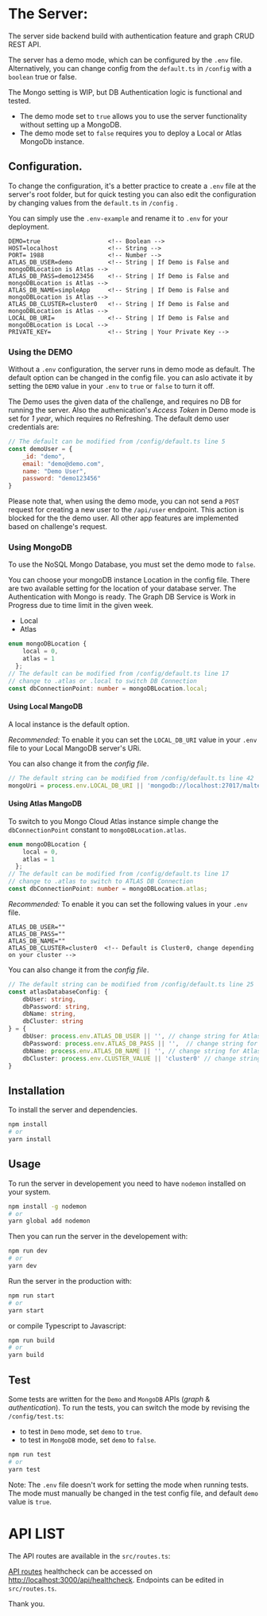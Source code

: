 # The Server: 

The server side backend build with authentication feature and graph CRUD REST API.

The server has a demo mode, which can be configured by the `.env` file. Alternatively, you can change config from the `default.ts` in `/config` with a `boolean` true or false.

The Mongo setting is WIP, but DB Authentication logic is functional and tested.

- The demo mode set to `true` allows you to use the server functionality without setting up a MongoDB.
- The demo mode set to `false` requires you to deploy a Local or Atlas MongoDb instance.

## Configuration.

To change the configuration, it's a better practice to create a `.env` file at the server's root folder, but for quick testing you can also edit the configuration by changing values from the `default.ts` in `/config` . 

You can simply use the `.env-example` and rename it to `.env` for your deployment. 

```ENV
DEMO=true                   <!-- Boolean -->
HOST=localhost              <!-- String -->
PORT= 1988                  <!-- Number -->
ATLAS_DB_USER=demo          <!-- String | If Demo is False and mongoDBLocation is Atlas -->
ATLAS_DB_PASS=demo123456    <!-- String | If Demo is False and mongoDBLocation is Atlas -->
ATLAS_DB_NAME=simpleApp     <!-- String | If Demo is False and mongoDBLocation is Atlas -->
ATLAS_DB_CLUSTER=cluster0   <!-- String | If Demo is False and mongoDBLocation is Atlas -->
LOCAL_DB_URI=               <!-- String | If Demo is False and mongoDBLocation is Local -->
PRIVATE_KEY=                <!-- String | Your Private Key -->
```

### Using the DEMO
Without a `.env` configuration, the server runs in demo mode as default. The default option can be changed in the config file. you can aslo activate it by setting the `DEMO` value in your `.env` to `true` or `false` to turn it off.

The Demo uses the given data of the challenge, and requires no DB for running the server.
Also the authenication's *Access Token* in Demo mode is set for *1 year*, which requires no Refreshing. The default demo user credentials are:

``` Javascript
// The default can be modified from /config/default.ts line 5
const demoUser = {
    _id: "demo",
    email: "demo@demo.com",
    name: "Demo User",
    password: "demo123456"
}
```

Please note that, when using the demo mode, you can not send a `POST` request for creating a new user to the `/api/user` endpoint. This action is blocked for the the demo user. All other app features are implemented based on challenge's request.

### Using MongoDB
To use the NoSQL Mongo Database, you must set the demo mode to `false`. 

You can choose your mongoDB instance Location in the config file. There are two available setting for the location of your database server. The Authentication with Mongo is ready. The Graph DB Service is Work in Progress due to time limit in the given week.

- Local 
- Atlas

```Typescript
enum mongoDBLocation {
    local = 0,
    atlas = 1
  };
// The default can be modified from /config/default.ts line 17
// change to .atlas or .local to switch DB Connection
const dbConnectionPoint: number = mongoDBLocation.local; 
```

#### Using Local MangoDB
A local instance is the default option. 

*Recommended:* To enable it you can set the `LOCAL_DB_URI` value in your `.env` file to your Local MangoDB server's URi. 

You can also change it from the *config file*.

```Typescript
// The default string can be modified from /config/default.ts line 42
mongoUri = process.env.LOCAL_DB_URI || 'mongodb://localhost:27017/maltego-server' 
```

#### Using Atlas MangoDB
To switch to you Mongo Cloud Atlas instance simple change the `dbConnectionPoint` constant to  `mongoDBLocation.atlas`. 

```Typescript
enum mongoDBLocation {
    local = 0,
    atlas = 1
  };
// The default can be modified from /config/default.ts line 17
// change to .atlas to switch to ATLAS DB Connection
const dbConnectionPoint: number = mongoDBLocation.atlas; 
```
*Recommended:* To enable it you can set the following values in your `.env` file.

```ENV
ATLAS_DB_USER=""          
ATLAS_DB_PASS=""    
ATLAS_DB_NAME=""     
ATLAS_DB_CLUSTER=cluster0  <!-- Default is Cluster0, change depending on your cluster -->
```

You can also change it from the *config file*.

```Typescript
// The default string can be modified from /config/default.ts line 25
const atlasDatabaseConfig: {
    dbUser: string,
    dbPassword: string,
    dbName: string,
    dbCluster: string
} = {
    dbUser: process.env.ATLAS_DB_USER || '', // change string for Atlas DB User
    dbPassword: process.env.ATLAS_DB_PASS || '',  // change string for Atlas DB Pass
    dbName: process.env.ATLAS_DB_NAME || '', // change string for Atlas DB Name
    dbCluster: process.env.CLUSTER_VALUE || 'cluster0' // change string for Atlas DB Cluster
}
```

## Installation

To install the server and dependencies.

```bash
npm install 
# or
yarn install
```

## Usage

To run the server in developement you need to have `nodemon` installed on your system.

```bash
npm install -g nodemon
# or
yarn global add nodemon
```

Then you can run the server in the developement with:

```bash
npm run dev
# or
yarn dev
```

Run the server in the production with:

```bash
npm run start
# or
yarn start
```

or compile Typescript to Javascript:

```bash
npm run build
# or
yarn build
```

## Test

Some tests are written for the `Demo` and `MongoDB` APIs (*graph* & *authentication*). To run the tests, you can switch the mode by revising the `/config/test.ts`:

- to test in `Demo` mode, set `demo` to `true`.
- to test in `MongoDB` mode, set `demo` to `false`.

```bash
npm run test
# or
yarn test
```

Note: The `.env` file doesn't work for setting the mode when running tests. The mode must manually be changed in the test config file, and default `demo` value is `true`.

# API LIST

The API routes are available in the `src/routes.ts`:

[API routes](http://localhost:3000/docs/#) healthcheck can be accessed on [http://localhost:3000/api/healthcheck](http://localhost:3000/api/healthcheck). Endpoints can be edited in `src/routes.ts`.

Thank you.